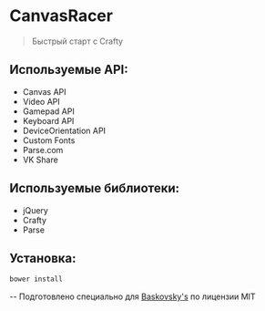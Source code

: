 # CanvasRacer
> Быстрый старт с Crafty

## Используемые API:
* Canvas API
* Video API
* Gamepad API
* Keyboard API
* DeviceOrientation API
* Custom Fonts
* Parse.com
* VK Share

## Используемые библиотеки:
* jQuery
* Crafty
* Parse

## Установка:
```bash
bower install
```
--
Подготовлено специально для [Baskovsky's](http://blog.baskovsky.ru/2015/01/start-with-craftyjs.html) по лицензии MIT